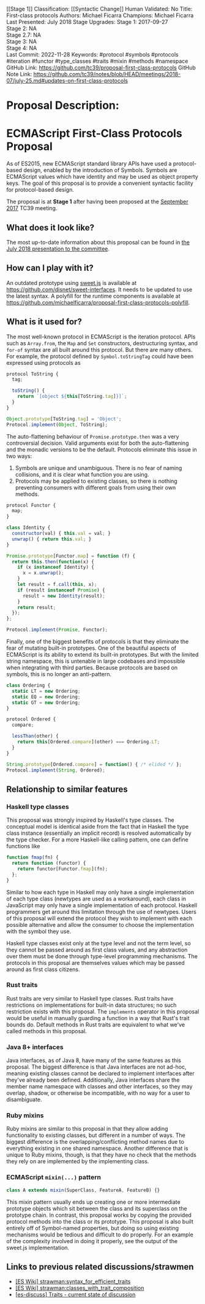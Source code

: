 [[Stage 1]]
Classification: [[Syntactic Change]]
Human Validated: No
Title: First-class protocols
Authors: Michael Ficarra
Champions: Michael Ficarra
Last Presented: July 2018
Stage Upgrades: 
Stage 1: 2017-09-27  
Stage 2: NA  
Stage 2.7: NA  
Stage 3: NA  
Stage 4: NA  
Last Commit: 2022-11-28
Keywords: #protocol #symbols #protocols #iteration #functor #type_classes #traits #mixin #methods #namespace
GitHub Link: https://github.com/tc39/proposal-first-class-protocols
GitHub Note Link: https://github.com/tc39/notes/blob/HEAD/meetings/2018-07/july-25.md#updates-on-first-class-protocols

# Proposal Description:
ECMAScript First-Class Protocols Proposal
=========================================

As of ES2015, new ECMAScript standard library APIs have used a protocol-based
design, enabled by the introduction of Symbols. Symbols are ECMAScript values
which have identity and may be used as object property keys. The goal of this
proposal is to provide a convenient syntactic facility for protocol-based
design.

The proposal is at **Stage 1** after having been proposed at the
[September 2017](https://github.com/tc39/agendas/blob/master/2017/09.md)
TC39 meeting.

## What does it look like?

The most up-to-date information about this proposal can be found in [the July 2018 presentation to the committee](/July%202018%20Update_%20ECMAScript%20Proposal_%20First-Class%20Protocols.pdf).


## How can I play with it?

An outdated prototype using [sweet.js](https://www.sweetjs.org/) is available at
https://github.com/disnet/sweet-interfaces. It needs to be updated to use the
latest syntax. A polyfill for the runtime components is available at
https://github.com/michaelficarra/proposal-first-class-protocols-polyfill.


## What is it used for?

The most well-known protocol in ECMAScript is the iteration protocol. APIs such
as `Array.from`, the `Map` and `Set` constructors, destructuring syntax, and
`for-of` syntax are all built around this protocol. But there are many others.
For example, the protocol defined by `Symbol.toStringTag` could have been
expressed using protocols as

```js
protocol ToString {
  tag;

  toString() {
    return `[object ${this[ToString.tag]}]`;
  }
}

Object.prototype[ToString.tag] = 'Object';
Protocol.implement(Object, ToString);
```

The auto-flattening behaviour of `Promise.prototype.then` was a very controversial decision.
Valid arguments exist for both the auto-flattening and the monadic versions to be the default.
Protocols eliminate this issue in two ways:

1. Symbols are unique and unambiguous. There is no fear of naming collisions,
   and it is clear what function you are using.
1. Protocols may be applied to existing classes, so there is nothing
   preventing consumers with different goals from using their own methods.

```js
protocol Functor {
  map;
}

class Identity {
  constructor(val) { this.val = val; }
  unwrap() { return this.val; }
}

Promise.prototype[Functor.map] = function (f) {
  return this.then(function(x) {
    if (x instanceof Identity) {
      x = x.unwrap();
    }
    let result = f.call(this, x);
    if (result instanceof Promise) {
      result = new Identity(result);
    }
    return result;
  });
};

Protocol.implement(Promise, Functor);
```

Finally, one of the biggest benefits of protocols is that they eliminate the
fear of mutating built-in prototypes. One of the beautiful aspects of
ECMAScript is its ability to extend its built-in prototypes. But with the
limited string namespace, this is untenable in large codebases and impossible
when integrating with third parties. Because protocols are based on symbols,
this is no longer an anti-pattern.

```js
class Ordering {
  static LT = new Ordering;
  static EQ = new Ordering;
  static GT = new Ordering;
}

protocol Ordered {
  compare;

  lessThan(other) {
    return this[Ordered.compare](other) === Ordering.LT;
  }
}

String.prototype[Ordered.compare] = function() { /* elided */ };
Protocol.implement(String, Ordered);
```


## Relationship to similar features

### Haskell type classes

This proposal was strongly inspired by Haskell's type classes. The conceptual
model is identical aside from the fact that in Haskell the type class instance
(essentially an implicit record) is resolved automatically by the type checker.
For a more Haskell-like calling pattern, one can define functions like

```js
function fmap(fn) {
  return function (functor) {
    return functor[Functor.fmap](fn);
  };
}
```

Similar to how each type in Haskell may only have a single implementation of
each type class (newtypes are used as a workaround), each class in JavaScript
may only have a single implementation of each protocol. Haskell programmers
get around this limitation through the use of newtypes. Users of this proposal
will extend the protocol they wish to implement with each possible alternative
and allow the consumer to choose the implementation with the symbol they use.

Haskell type classes exist only at the type level and not the term level, so they
cannot be passed around as first class values, and any abstraction over them must
be done through type-level programming mechanisms. The protocols in this proposal
are themselves values which may be passed around as first class citizens.

### Rust traits

Rust traits are very similar to Haskell type classes. Rust traits have
restrictions on implementations for built-in data structures; no such
restriction exists with this proposal. The `implements` operator in this
proposal would be useful in manually guarding a function in a way that Rust's
trait bounds do. Default methods in Rust traits are equivalent to what we've
called methods in this proposal.

### Java 8+ interfaces

Java interfaces, as of Java 8, have many of the same features as this proposal.
The biggest difference is that Java interfaces are not ad-hoc, meaning existing
classes cannot be declared to implement interfaces after they've already been
defined. Additionally, Java interfaces share the member name namespace with
classes and other interfaces, so they may overlap, shadow, or otherwise be
incompatible, with no way for a user to disambiguate.

### Ruby mixins

Ruby mixins are similar to this proposal in that they allow adding
functionality to existing classes, but different in a number of ways. The
biggest difference is the overlapping/conflicting method names due to
everything existing in one shared namespace. Another difference that is unique
to Ruby mixins, though, is that they have no check that the methods they rely
on are implemented by the implementing class.

### ECMAScript `mixin(...)` pattern

```js
class A extends mixin(SuperClass, FeatureA, FeatureB) {}
```

This mixin pattern usually ends up creating one or more intermediate prototype
objects which sit between the class and its superclass on the prototype chain.
In contrast, this proposal works by copying the provided protocol methods
into the class or its prototype. This proposal is also built entirely off of
Symbol-named properties, but doing so using existing mechanisms would be
tedious and difficult to do properly. For an example of the complexity involved
in doing it properly, see the output of the sweet.js implementation.


## Links to previous related discussions/strawmen

* [[ES Wiki] strawman:syntax_for_efficient_traits](https://web.archive.org/web/20160616221253/http://wiki.ecmascript.org/doku.php?id=strawman:syntax_for_efficient_traits)
* [[ES Wiki] strawman:classes_with_trait_composition](https://web.archive.org/web/20160318073016/http://wiki.ecmascript.org/doku.php?id=strawman:classes_with_trait_composition)
* [[es-discuss] Traits - current state of discussion](https://esdiscuss.org/topic/traits-current-state-of-discussion)
